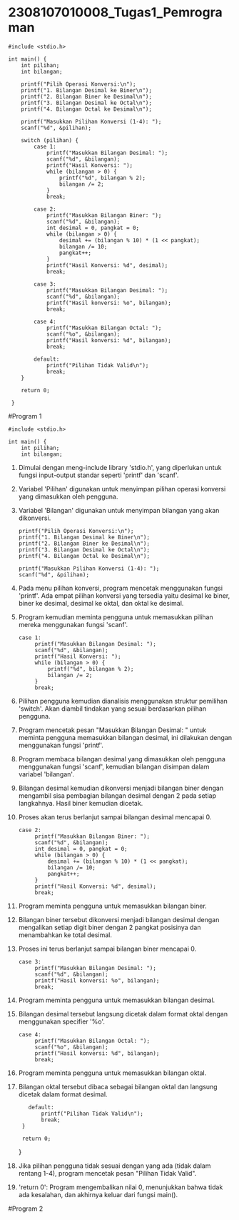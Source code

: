 # 2308107010008_Tugas1_Pemrograman
    #include <stdio.h>

    int main() {
        int pilihan;
        int bilangan;
  
        printf("Pilih Operasi Konversi:\n");
        printf("1. Bilangan Desimal ke Biner\n");
        printf("2. Bilangan Biner ke Desimal\n");
        printf("3. Bilangan Desimal ke Octal\n");
        printf("4. Bilangan Octal ke Desimal\n");
  
        printf("Masukkan Pilihan Konversi (1-4): ");
        scanf("%d", &pilihan);
  
        switch (pilihan) {
            case 1:
                printf("Masukkan Bilangan Desimal: ");
                scanf("%d", &bilangan);
                printf("Hasil Konversi: ");
                while (bilangan > 0) {
                    printf("%d", bilangan % 2);
                    bilangan /= 2;
                }
                break;
              
            case 2:
                printf("Masukkan Bilangan Biner: ");
                scanf("%d", &bilangan);
                int desimal = 0, pangkat = 0;
                while (bilangan > 0) {
                    desimal += (bilangan % 10) * (1 << pangkat);
                    bilangan /= 10;
                    pangkat++;
                }
                printf("Hasil Konversi: %d", desimal);
                break;
  
            case 3:
                printf("Masukkan Bilangan Desimal: ");
                scanf("%d", &bilangan);
                printf("Hasil konversi: %o", bilangan);
                break;
    
            case 4:
                printf("Masukkan Bilangan Octal: ");
                scanf("%o", &bilangan);
                printf("Hasil konversi: %d", bilangan);
                break;
    
            default:
                printf("Pilihan Tidak Valid\n");
                break;
        }

        return 0;
   
     }

#Program 1
    
    #include <stdio.h>
    
    int main() {
        int pilihan;
        int bilangan;

1. Dimulai dengan meng-include library 'stdio.h', yang diperlukan untuk fungsi input-output standar seperti 'printf' dan 'scanf'.
2. Variabel 'Pilihan' digunakan untuk menyimpan pilihan operasi konversi yang dimasukkan oleh pengguna.
3. Variabel 'Bilangan' digunakan untuk menyimpan bilangan yang akan dikonversi.

       printf("Pilih Operasi Konversi:\n");
       printf("1. Bilangan Desimal ke Biner\n");
       printf("2. Bilangan Biner ke Desimal\n");
       printf("3. Bilangan Desimal ke Octal\n");
       printf("4. Bilangan Octal ke Desimal\n");

       printf("Masukkan Pilihan Konversi (1-4): ");
       scanf("%d", &pilihan); 

1. Pada menu pilihan konversi, program mencetak menggunakan fungsi 'printf'. Ada empat pilihan konversi yang tersedia yaitu desimal ke biner, biner ke desimal, desimal ke oktal, dan oktal ke desimal.
2. Program kemudian meminta pengguna untuk memasukkan pilihan mereka menggunakan fungsi 'scanf'.

       case 1:
            printf("Masukkan Bilangan Desimal: ");
            scanf("%d", &bilangan);
            printf("Hasil Konversi: ");
            while (bilangan > 0) {
                printf("%d", bilangan % 2);
                bilangan /= 2;
            }
            break;
   
1. Pilihan pengguna kemudian dianalisis menggunakan struktur pemilihan 'switch'. Akan diambil tindakan yang sesuai berdasarkan pilihan pengguna.
2. Program mencetak pesan "Masukkan Bilangan Desimal: " untuk meminta pengguna memasukkan bilangan desimal, ini dilakukan dengan menggunakan fungsi 'printf'.
3. Program membaca bilangan desimal yang dimasukkan oleh pengguna menggunakan fungsi 'scanf', kemudian bilangan disimpan dalam variabel 'bilangan'.
4. Bilangan desimal kemudian dikonversi menjadi bilangan biner dengan mengambil sisa pembagian bilangan desimal dengan 2 pada setiap langkahnya. Hasil biner kemudian dicetak.
5. Proses akan terus berlanjut sampai bilangan desimal mencapai 0.

       case 2:
            printf("Masukkan Bilangan Biner: ");
            scanf("%d", &bilangan);
            int desimal = 0, pangkat = 0;
            while (bilangan > 0) {
                desimal += (bilangan % 10) * (1 << pangkat);
                bilangan /= 10;
                pangkat++;
            }
            printf("Hasil Konversi: %d", desimal);
            break;
   
1. Program meminta pengguna untuk memasukkan bilangan biner.
2. Bilangan biner tersebut dikonversi menjadi bilangan desimal dengan mengalikan setiap digit biner dengan 2 pangkat posisinya dan menambahkan ke total desimal.
3. Proses ini terus berlanjut sampai bilangan biner mencapai 0.

       case 3:
            printf("Masukkan Bilangan Desimal: ");
            scanf("%d", &bilangan);
            printf("Hasil konversi: %o", bilangan);
            break;
   
1. Program meminta pengguna untuk memasukkan bilangan desimal.
2. Bilangan desimal tersebut langsung dicetak dalam format oktal dengan menggunakan specifier '%o'.

       case 4:
            printf("Masukkan Bilangan Octal: ");
            scanf("%o", &bilangan);
            printf("Hasil konversi: %d", bilangan);
            break;
1. Program meminta pengguna untuk memasukkan bilangan oktal.
2. Bilangan oktal tersebut dibaca sebagai bilangan oktal dan langsung dicetak dalam format desimal.

          default:
              printf("Pilihan Tidak Valid\n");
              break;
        }

        return 0;
         
     }

1. Jika pilihan pengguna tidak sesuai dengan yang ada (tidak dalam rentang 1-4), program mencetak pesan "Pilihan Tidak Valid".
2. 'return 0': Program mengembalikan nilai 0, menunjukkan bahwa tidak ada kesalahan, dan akhirnya keluar dari fungsi main().

#Program 2


   
